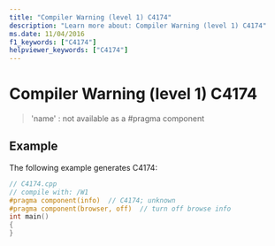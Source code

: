 ```yaml
---
title: "Compiler Warning (level 1) C4174"
description: "Learn more about: Compiler Warning (level 1) C4174"
ms.date: 11/04/2016
f1_keywords: ["C4174"]
helpviewer_keywords: ["C4174"]
---
```

# Compiler Warning (level 1) C4174

> 'name' : not available as a #pragma component

## Example

The following example generates C4174:

```cpp
// C4174.cpp
// compile with: /W1
#pragma component(info)  // C4174; unknown
#pragma component(browser, off)  // turn off browse info
int main()
{
}
```
